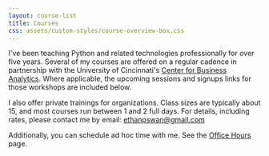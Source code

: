 ```yaml
---
layout: course-list
title: Courses
css: assets/custom-styles/course-overview-box.css
---
```


I've been teaching Python and related technologies professionally for over five years.
Several of my courses are offered on a regular cadence in partnership with the University of Cincinnati's [Center for Business Analytics](https://business.uc.edu/centers-partnerships/business-analytics.html).
Where applicable, the upcoming sessions and signups links for those workshops are included below.

I also offer private trainings for organizations.
Class sizes are typically about 15, and most courses run between 1 and 2 full days.
For details, including rates, please contact me by email: [ethanpswan@gmail.com](mailto:ethanpswan@gmail.com)

Additionally, you can schedule ad hoc time with me.
See the [Office Hours](/teaching/office_hours) page.

